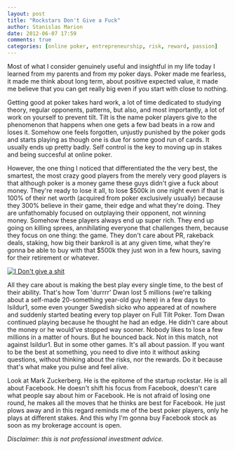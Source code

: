 ```yaml
---
layout: post
title: "Rockstars Don't Give a Fuck"
author: Stanislas Marion
date: 2012-06-07 17:59
comments: true
categories: [online poker, entrepreneurship, risk, reward, passion]
---
```


Most of what I consider genuinely useful and insightful
in my life today I learned from my parents and from my poker days. Poker made me fearless,
it made me think about long term, about positive expected value, it made me believe that you can get
really big even if you start with close to nothing.

Getting good at poker takes hard work, a lot of time dedicated to studying
theory, regular opponents, patterns, but also, and most importantly, a
lot of work on yourself to prevent tilt. Tilt is the name poker players
give to the phenomenon that happens when one gets a few bad beats in a
row and loses it. Somehow one feels forgotten, unjustly punished by the
poker gods and starts playing as though one is due for some good run of
cards. It usually ends up pretty badly. Self control is the key
to moving up in stakes and being succesful at online poker.

However, the one thing I noticed that differentiated the the very best, the smartest, the most
crazy good players from the merely very good players is that although
poker is a money game
these guys didn't give a fuck about money. They're ready to lose it all,
to lose $500k in one night even if that is 100% of their net worth
(acquired from poker exclusively usually)
because they 300% believe in their game, their edge and what
they're doing. They are unfathomably focused on outplaying their
opponent, not winning money. Somehow these players always end up
super rich. They end up going on killing sprees, annihilating
everyone that challenges them, because they focus on one thing:
the game. They don't care about PR, rakeback deals,
staking, how big their bankroll is at any given time, what they're gonna
be able to buy with that $500k they just won in a few hours, saving for
their retirement or whatever. 

[![I Don't give a shit](http://cdn.memegenerator.net/instances/400x/11882883.jpg)](http://memegenerator.net)

All they
care about is making the best play every single time, to the best
of their ability. That's how Tom 'durrrr' Dwan lost 5 millions (we're
talking about a self-made 20-something year-old guy here) in
a few days to Isildur1, some even younger Swedish sicko who appeared at of
nowhere and suddenly started beating every top player on Full Tilt Poker. Tom
Dwan continued playing because he thought he had an edge. He
didn't care about the money or he would've stopped way sooner.
Nobody likes to lose a few millions in a matter of hours. But he
bounced back. Not in this match, not against Isildur1. But in some
other games. It's all about passion. If you want to be the best at
something, you need to dive into it without asking questions, without
thinking about the risks, nor the rewards. Do it because that's what
make you pulse and feel alive.

Look at Mark Zuckerberg. He is the epitome of the startup rockstar. He is all about Facebook. He doesn't shift his focus from Facebook, doesn't care what people say about him or Facebook. 
He is not afraid of losing one round, he makes all the moves that he
thinks are best for Facebook.
 He just plows away and in this regard reminds me
of the best poker players, only he plays at different stakes. And this why I'm gonna buy
Facebook stock as soon as my brokerage account is open.

_Disclaimer: this is not professional investment advice._

